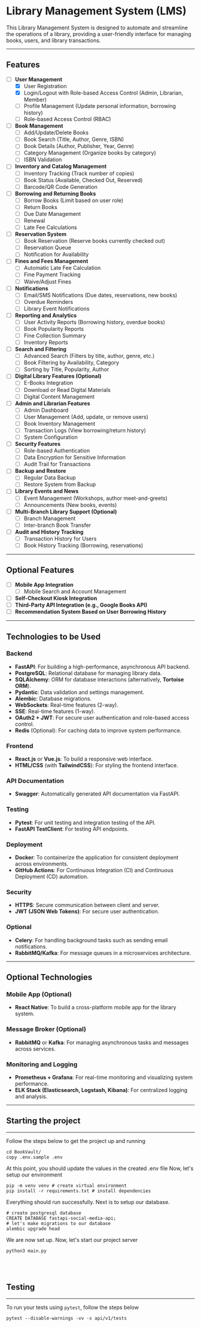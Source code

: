 # Library Management System (LMS)

This Library Management System is designed to automate and streamline the operations of a library, providing a user-friendly interface for managing books, users, and library transactions.

---

## Features

- [ ] **User Management**
  - [x] User Registration
  - [x] Login/Logout with Role-based Access Control (Admin, Librarian, Member)
  - [ ] Profile Management (Update personal information, borrowing history)
  - [ ] Role-based Access Control (RBAC)

- [ ] **Book Management**
  - [ ] Add/Update/Delete Books
  - [ ] Book Search (Title, Author, Genre, ISBN)
  - [ ] Book Details (Author, Publisher, Year, Genre)
  - [ ] Category Management (Organize books by category)
  - [ ] ISBN Validation

- [ ] **Inventory and Catalog Management**
  - [ ] Inventory Tracking (Track number of copies)
  - [ ] Book Status (Available, Checked Out, Reserved)
  - [ ] Barcode/QR Code Generation

- [ ] **Borrowing and Returning Books**
  - [ ] Borrow Books (Limit based on user role)
  - [ ] Return Books
  - [ ] Due Date Management
  - [ ] Renewal
  - [ ] Late Fee Calculations

- [ ] **Reservation System**
  - [ ] Book Reservation (Reserve books currently checked out)
  - [ ] Reservation Queue
  - [ ] Notification for Availability

- [ ] **Fines and Fees Management**
  - [ ] Automatic Late Fee Calculation
  - [ ] Fine Payment Tracking
  - [ ] Waive/Adjust Fines

- [ ] **Notifications**
  - [ ] Email/SMS Notifications (Due dates, reservations, new books)
  - [ ] Overdue Reminders
  - [ ] Library Event Notifications

- [ ] **Reporting and Analytics**
  - [ ] User Activity Reports (Borrowing history, overdue books)
  - [ ] Book Popularity Reports
  - [ ] Fine Collection Summary
  - [ ] Inventory Reports

- [ ] **Search and Filtering**
  - [ ] Advanced Search (Filters by title, author, genre, etc.)
  - [ ] Book Filtering by Availability, Category
  - [ ] Sorting by Title, Popularity, Author

- [ ] **Digital Library Features (Optional)**
  - [ ] E-Books Integration
  - [ ] Download or Read Digital Materials
  - [ ] Digital Content Management

- [ ] **Admin and Librarian Features**
  - [ ] Admin Dashboard
  - [ ] User Management (Add, update, or remove users)
  - [ ] Book Inventory Management
  - [ ] Transaction Logs (View borrowing/return history)
  - [ ] System Configuration

- [ ] **Security Features**
  - [ ] Role-based Authentication
  - [ ] Data Encryption for Sensitive Information
  - [ ] Audit Trail for Transactions

- [ ] **Backup and Restore**
  - [ ] Regular Data Backup
  - [ ] Restore System from Backup

- [ ] **Library Events and News**
  - [ ] Event Management (Workshops, author meet-and-greets)
  - [ ] Announcements (New books, events)

- [ ] **Multi-Branch Library Support (Optional)**
  - [ ] Branch Management
  - [ ] Inter-branch Book Transfer

- [ ] **Audit and History Tracking**
  - [ ] Transaction History for Users
  - [ ] Book History Tracking (Borrowing, reservations)

--- 

## Optional Features
- [ ] **Mobile App Integration**
  - [ ] Mobile Search and Account Management
- [ ] **Self-Checkout Kiosk Integration**
- [ ] **Third-Party API Integration (e.g., Google Books API)**
- [ ] **Recommendation System Based on User Borrowing History**

---

## Technologies to be Used

### Backend
- **FastAPI**: For building a high-performance, asynchronous API backend.
- **PostgreSQL**: Relational database for managing library data.
- **SQLAlchemy**: ORM for database interactions (alternatively, **Tortoise ORM**).
- **Pydantic**: Data validation and settings management.
- **Alembic**: Database migrations.
- **WebSockets**: Real-time features (2-way).
- **SSE**: Real-time features (1-way).
- **OAuth2 + JWT**: For secure user authentication and role-based access control.
- **Redis** (Optional): For caching data to improve system performance.
  
### Frontend
- **React.js** or **Vue.js**: To build a responsive web interface.
- **HTML/CSS** (with **TailwindCSS**): For styling the frontend interface.

### API Documentation
- **Swagger**: Automatically generated API documentation via FastAPI.

### Testing
- **Pytest**: For unit testing and integration testing of the API.
- **FastAPI TestClient**: For testing API endpoints.

### Deployment
- **Docker**: To containerize the application for consistent deployment across environments.
- **GitHub Actions**: For Continuous Integration (CI) and Continuous Deployment (CD) automation.

### Security
- **HTTPS**: Secure communication between client and server.
- **JWT (JSON Web Tokens)**: For secure user authentication.

### Optional
- **Celery**: For handling background tasks such as sending email notifications.
- **RabbitMQ/Kafka**: For message queues in a microservices architecture.

---

## Optional Technologies

### Mobile App (Optional)
- **React Native**: To build a cross-platform mobile app for the library system.

### Message Broker (Optional)
- **RabbitMQ** or **Kafka**: For managing asynchronous tasks and messages across services.

### Monitoring and Logging
- **Prometheus + Grafana**: For real-time monitoring and visualizing system performance.
- **ELK Stack (Elasticsearch, Logstash, Kibana)**: For centralized logging and analysis.

---


## Starting the project
---

Follow the steps below to get the project up and running          
```shell
cd BookVault/
copy .env.sample .env
```

At this point, you should update the values in the created .env file
Now, let's setup our environment

```shell
pip -m venv venv # create virtual environment
pip install -r requirements.txt # install dependencies
```
Everything should run successfully. Next is to setup our database.

```shell
# create postgresql database
CREATE DATABASE fastapi-social-media-api;
# let's make migrations to our database
alembic upgrade head
```

We are now set up. Now, let's start our project server

```shell
python3 main.py
```
<br />
<br />

## Testing
---
To run your tests using `pytest`, follow the steps below
```shell
pytest --disable-warnings -vv -s api/v1/tests
```
